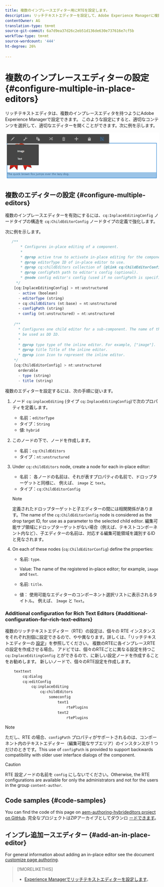 ```yaml
---
title: 複数のインプレースエディター用にRTEを設定します。
description: リッチテキストエディターを設定して、Adobe Experience Managerに複数のインプレースエディターを作成します。
contentOwner: AG
translation-type: tm+mt
source-git-commit: 6a7d9ea37d26c2eb51d136de630e737616e7cf5b
workflow-type: tm+mt
source-wordcount: '444'
ht-degree: 26%

---
```



# 複数のインプレースエディターの設定 {#configure-multiple-in-place-editors}

リッチテキストエディタは、複数のインプレースエディタを持つようにAdobe Experience Managerで設定できます。 このような設定にすると、適切なコンテンツを選択して、適切なエディターを開くことができます。次に例を示します。

![chlimage_1-8](assets/chlimage_1-8.png)

## 複数のエディターの設定 {#configure-multiple-editors}

複数のインプレースエディターを有効にするには、`cq:InplaceEditingConfig` ノードタイプの構造を `cq:ChildEditorConfig` ノードタイプの定義で強化します。

次に例を示します。

```js
   /**
       * Configures in-place editing of a component.
       *
       * @prop active true to activate in-place editing for the component.
       * @prop editorType ID of in-place editor to use.
       * @prop cq:childEditors collection of {@link cq:ChildEditorConfig} nodes.
       * @prop configPath path to editor's config (optional).
       * @node config editor's config (used if no configPath is specified; optional).
     */
    [cq:InplaceEditingConfig] > nt:unstructured
      - active (boolean)
      - editorType (string)
      + cq:childEditors (nt:base) = nt:unstructured
      - configPath (string)
      + config (nt:unstructured) = nt:unstructured

    /**
      * Configures one child editor for a sub-component. The name of the this node is
      * be used as DD ID.
      *
      * @prop type type of the inline editor. For example, ["image"].
      * @prop title Title of the inline editor.
      * @prop icon Icon to represent the inline editor.
    */
    [cq:ChildEditorConfig] > nt:unstructured
      orderable
      - type (string)
      - title (string)
```

複数のエディターを設定するには、次の手順に従います。

1. ノード `cq:inplaceEditing` (タイプ `cq:InplaceEditingConfig`)で次のプロパティを定義します。

   * 名前：`editorType`
   * タイプ：`String`
   * 値: `hybrid`

1. このノードの下で、ノードを作成します。

   * 名前：`cq:ChildEditors`
   * タイプ：`nt:unstructured`

1. Under `cq:childEditors` node, create a node for each in-place editor:

   * 名前： 各ノードの名前は、それが表すプロパティの名前で、ドロップターゲットと同様に、 例えば、 `image` と `text`。
   * タイプ：`cq:ChildEditorConfig`

   >[!NOTE]
   >
   >定義されたドロップターゲットと子エディターの間には相関関係があります。The name of the `cq:ChildEditorConfig` node is considered as the drop target ID, for use as a parameter to the selected child editor. 編集可能サブ領域にドロップターゲットがない場合（例えば、テキストコンポーネント内など）、子エディターの名前は、対応する編集可能領域を識別するIDと見なされます。

1. On each of these nodes (`cq:ChildEditorConfig`) define the properties:

   * 名前: `type`.
   * Value: The name of the registered in-place editor; for example, `image` and `text`.

   * 名前: `title`.
   * 値： 使用可能なエディターのコンポーネント選択リストに表示されるタイトル。 例えば、 `Image` と `Text`。

### Additional configuration for Rich Text Editors {#additional-configuration-for-rich-text-editors}

複数のリッチテキストエディター（RTE）の設定は、個々の RTE インスタンスをそれぞれ別個に設定できるので、やや異なります。詳しくは、「リッチテキストエディターの [設定](/help/sites-administering/rich-text-editor.md)」を参照してください。 複数のRTEに各インプレースRTEの設定を作成させる場合。 アドビでは、個々のRTEごとに異なる設定を持つこ `cq:InplaceEditingConfig` とができるので、に新しい設定ノードを作成することをお勧めします。 新しいノードで、個々のRTE設定を作成します。

```xml
    texttext
        cq:dialog
        cq:editConfig
            cq:inplaceEditing
                cq:childEditors
                    someconfig
                        text1
                            rtePlugins
                        text2
                            rtePlugins
```

>[!NOTE]
>
>ただし、RTE の場合、`configPath` プロパティがサポートされるのは、コンポーネント内のテキストエディター（編集可能なサブエリア）のインスタンスが 1 つだけのときです。This use of `configPath` is provided to support backwards compatibility with older user interface dialogs of the component.

>[!CAUTION]
>
>RTE 設定ノードの名前を `config` にしないでください。Otherwise, the RTE configurations are available for only the administrators and not for the users in the group `content-author`.

## Code samples {#code-samples}

You can find the code of this page on [aem-authoring-hybrideditors project on GitHub](https://github.com/Adobe-Marketing-Cloud/aem-authoring-hybrideditors). 完全なプロジェクトはZIPアーカイブとしてダウンロ [ードできます](https://github.com/Adobe-Marketing-Cloud/aem-authoring-hybrideditors/archive/master.zip)。

## インプレ追加ースエディター {#add-an-in-place-editor}

For general information about adding an in-place editor see the document [customize page authoring](/help/sites-developing/customizing-page-authoring-touch.md#add-new-in-place-editor).

>[!MORELIKETHIS]
>
>* [Experience Managerでリッチテキストエディターを設定します](/help/sites-administering/rich-text-editor.md)。

